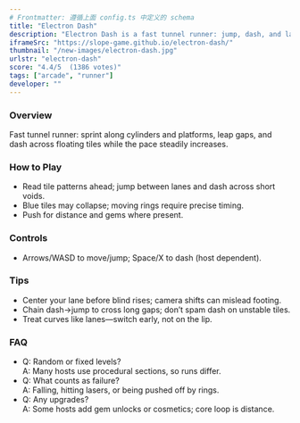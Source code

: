 ```yaml
---
# Frontmatter: 遵循上面 config.ts 中定义的 schema
title: "Electron Dash"
description: "Electron Dash is a fast tunnel runner: jump, dash, and land on rotating platforms to survive long runs."
iframeSrc: "https://slope-game.github.io/electron-dash/"
thumbnail: "/new-images/electron-dash.jpg"
urlstr: "electron-dash"
score: "4.4/5  (1386 votes)"
tags: ["arcade", "runner"]
developer: ""
---
```




### Overview
Fast tunnel runner: sprint along cylinders and platforms, leap gaps, and dash across floating tiles while the pace steadily increases.

### How to Play
- Read tile patterns ahead; jump between lanes and dash across short voids.
- Blue tiles may collapse; moving rings require precise timing.
- Push for distance and gems where present.

### Controls
- Arrows/WASD to move/jump; Space/X to dash (host dependent).

### Tips
- Center your lane before blind rises; camera shifts can mislead footing.
- Chain dash→jump to cross long gaps; don’t spam dash on unstable tiles.
- Treat curves like lanes—switch early, not on the lip.

### FAQ
- Q: Random or fixed levels?  
  A: Many hosts use procedural sections, so runs differ.
- Q: What counts as failure?  
  A: Falling, hitting lasers, or being pushed off by rings.
- Q: Any upgrades?  
  A: Some hosts add gem unlocks or cosmetics; core loop is distance.

